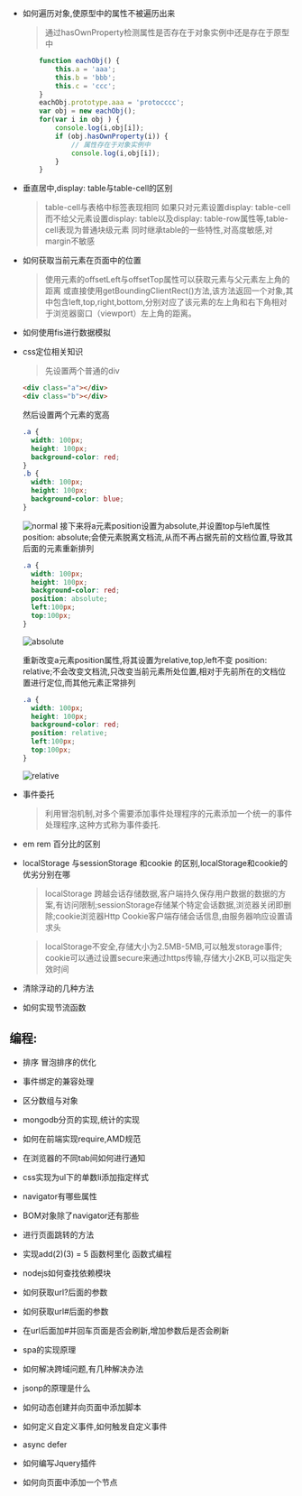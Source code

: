 
* 如何遍历对象,使原型中的属性不被遍历出来

    > 通过hasOwnProperty检测属性是否存在于对象实例中还是存在于原型中
    ```javascript
        function eachObj() {
        	this.a = 'aaa';
        	this.b = 'bbb';
        	this.c = 'ccc';
        }
        eachObj.prototype.aaa = 'protocccc';
        var obj = new eachObj();
        for(var i in obj ) {
        	console.log(i,obj[i]);
        	if (obj.hasOwnProperty(i)) {
        		// 属性存在于对象实例中
        		console.log(i,obj[i]);
        	}
        }
    ```

* 垂直居中,display: table与table-cell的区别

  > table-cell与表格中<td>标签表现相同
    如果只对元素设置display: table-cell而不给父元素设置display: table以及display: table-row属性等,table-cell表现为普通块级元素
    同时继承table的一些特性,对高度敏感,对margin不敏感
    
* 如何获取当前元素在页面中的位置
    >   使用元素的offsetLeft与offsetTop属性可以获取元素与父元素左上角的距离
	    或直接使用getBoundingClientRect()方法,该方法返回一个对象,其中包含left,top,right,bottom,分别对应了该元素的左上角和右下角相对于浏览器窗口（viewport）左上角的距离。

* 如何使用fis进行数据模拟

* css定位相关知识
    >	先设置两个普通的div
	```html
	<div class="a"></div>
	<div class="b"></div>
	```
	然后设置两个元素的宽高
	```css
	.a {
	  width: 100px;
	  height: 100px;
	  background-color: red;
	}
	.b {
	  width: 100px;
	  height: 100px;
	  background-color: blue;
	}
	```
	![normal](http://7xrltq.com1.z0.glb.clouddn.com/position_normal.jpeg)
	接下来将a元素position设置为absolute,并设置top与left属性
	position: absolute;会使元素脱离文档流,从而不再占据先前的文档位置,导致其后面的元素重新排列
	
	```css
	.a {
	  width: 100px;
	  height: 100px;
	  background-color: red;
	  position: absolute;
	  left:100px;
	  top:100px;
	}
	```
	![absolute](http://7xrltq.com1.z0.glb.clouddn.com/postion_absolute.jpeg)

	重新改变a元素position属性,将其设置为relative,top,left不变
	position: relative;不会改变文档流,只改变当前元素所处位置,相对于先前所在的文档位置进行定位,而其他元素正常排列
	```css
	.a {
	  width: 100px;
	  height: 100px;
	  background-color: red;
	  position: relative;
	  left:100px;
	  top:100px;
	}
	```
	![relative](http://7xrltq.com1.z0.glb.clouddn.com/position_relative.jpeg)
	
* 事件委托
	> 利用冒泡机制,对多个需要添加事件处理程序的元素添加一个统一的事件处理程序,这种方式称为事件委托.
* em rem 百分比的区别
* localStorage 与sessionStorage 和cookie 的区别,localStorage和cookie的优劣分别在哪

	> localStorage 跨越会话存储数据,客户端持久保存用户数据的数据的方案,有访问限制;sessionStorage存储某个特定会话数据,浏览器关闭即删除;cookie浏览器Http Cookie客户端存储会话信息,由服务器响应设置请求头
	
	> localStorage不安全,存储大小为2.5MB-5MB,可以触发storage事件; cookie可以通过设置secure来通过https传输,存储大小2KB,可以指定失效时间
* 清除浮动的几种方法
* 如何实现节流函数

## 编程:
* 排序  冒泡排序的优化
* 事件绑定的兼容处理
* 区分数组与对象


* mongodb分页的实现,统计的实现
* 如何在前端实现require,AMD规范
* 在浏览器的不同tab间如何进行通知
* css实现为ul下的单数li添加指定样式
* navigator有哪些属性
* BOM对象除了navigator还有那些
* 进行页面跳转的方法
* 实现add(2)(3) = 5 函数柯里化 函数式编程
* nodejs如何查找依赖模块
* 如何获取url?后面的参数
* 如何获取url#后面的参数
* 在url后面加#并回车页面是否会刷新,增加参数后是否会刷新
* spa的实现原理
* 如何解决跨域问题,有几种解决办法
* jsonp的原理是什么
* 如何动态创建并向页面中添加脚本
* 如何定义自定义事件,如何触发自定义事件 
* async defer
* 如何编写Jquery插件
* 如何向页面中添加一个节点




